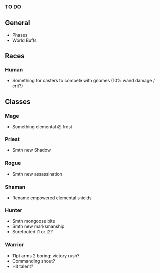### TO DO

## General
- Phases
- World Buffs

## Races
### Human
- Something for casters to compete with gnomes (10% wand damage / crit?)

## Classes

### Mage
- Something elemental @ frost

### Priest
- Smth new Shadow

### Rogue
- Smth new assassination

### Shaman
- Rename empowered elemental shields

### Hunter
- Smth mongoose bite
- Smth new marksmanship
- Surefooted t1 or t2?

### Warrior
- 11pt arms 2 boring: victory rush?
- Commanding shout?
- Hit talent?